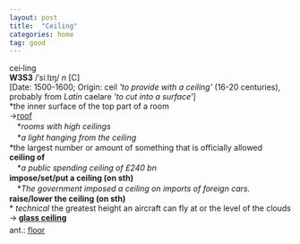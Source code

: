 ```yaml
---
layout: post
title:  "Ceiling"
categories: home
tag: good
---
```

<DIV style="MARGIN: 0px 0px 5px">cei<B>·</B>ling<BR><B>W3S3</B> /ˈsiːlɪŋ/ <I>n</I> [C] <BR>[Date: 1500-1600; Origin: ceil <I>'to provide with a ceiling'</I> (16-20 centuries), probably from <I>Latin</I> caelare <I>'to cut into a surface'</I>]<BR>*the inner surface of the top part of a room<BR>→<A href="{{ site.baseurl }}/roof"><U>roof</U></A><BR>　*<I>rooms with high ceilings</I><BR>　*<I>a light hanging from the ceiling</I><BR>*the largest number or amount of something that is officially allowed<BR><B>ceiling of</B><BR>　*<I>a public spending ceiling of £240 bn</I><BR><B>impose/set/put a ceiling (on sth)</B><BR>　*<I>The government imposed a ceiling on imports of foreign cars.</I><BR><B>raise/lower the ceiling (on sth)</B><BR>* <I>technical</I> the greatest height an aircraft can fly at or the level of the clouds<BR>→<B> <A href="{{ site.baseurl }}/glass%20ceiling"><U>glass ceiling</U></A></B></DIV>
<DIV style="MARGIN: 0px 0px 5px">
<DIV style="MARGIN: 4px 0px">ant.: <A href="{{ site.baseurl }}/floor"><U>floor</U></A></DIV></DIV>
